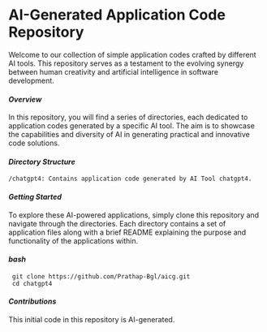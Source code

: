 # **AI-Generated Application Code Repository**

Welcome to our collection of simple application codes crafted by different AI tools. This repository serves as a testament to the evolving synergy between human creativity and artificial intelligence in software development.

#### *Overview*

In this repository, you will find a series of directories, each dedicated to application codes generated by a specific AI tool. The aim is to showcase the capabilities and diversity of AI in generating practical and innovative code solutions.

#### *Directory Structure*

    /chatgpt4: Contains application code generated by AI Tool chatgpt4. 


#### *Getting Started*

To explore these AI-powered applications, simply clone this repository and navigate through the directories. Each directory contains a set of application files along with a brief README explaining the purpose and functionality of the applications within.

#### *bash* 
     git clone https://github.com/Prathap-Bgl/aicg.git
     cd chatgpt4

#### *Contributions*
This initial code in this repository is AI-generated.
